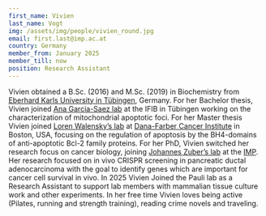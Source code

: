 ```yaml
---
first_name: Vivien  
last_name: Vogt
img: /assets/img/people/vivien_round.jpg
email: first.last@imp.ac.at
country: Germany
member_from: January 2025
member_till: now
position: Research Assistant
---
```

Vivien obtained a B.Sc. (2016) and M.Sc. (2019) in Biochemistry from [Eberhard Karls University in Tübingen](https://uni-tuebingen.de/), Germany. For her Bachelor thesis, Vivien joined [Ana Garcia-Saez lab](https://www.biophys.mpg.de/membrane-dynamics) at the IFIB in Tübingen  working on the characterization of mitochondrial apoptotic foci. For her Master thesis Vivien joined [Loren Walensky’s lab](https://www.walenskylab.org/) at [Dana-Farber Cancer Institute](https://www.dana-farber.org/) in Boston, USA, focusing on the regulation of apoptosis by the BH4-domains of anti-apoptotic Bcl-2 family proteins. For her PhD, Vivien switched her research focus on cancer biology, joining [Johannes Zuber’s lab](https://www.imp.ac.at/groups/johannes-zuber) at the [IMP](https://www.imp.ac.at/). Her research focused on in vivo CRISPR screening in pancreatic ductal adenocarcinoma with the goal to identify genes which are important for cancer cell survival in vivo. In 2025 Vivien Joined the Pauli lab as a Research Assistant to support lab members with mammalian tissue culture work and other experiments. In her free time Vivien loves being active (Pilates, running and strength training), reading crime novels and traveling. 
